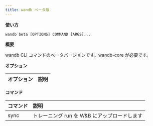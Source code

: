 ```yaml
---
title: wandb ベータ版
---
```


**使い方**

`wandb beta [OPTIONS] COMMAND [ARGS]...`

**概要**

wandb CLI コマンドのベータバージョンです。wandb-core が必要です。

**オプション**

| **オプション** | **説明** |
| :--- | :--- |


**コマンド**

| **コマンド** | **説明** |
| :--- | :--- |
| sync | トレーニング run を W&B にアップロードします |